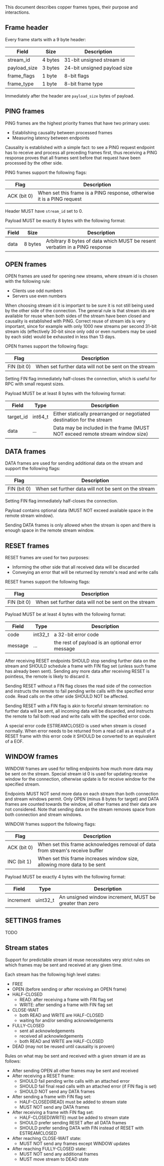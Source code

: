 This document describes copper frames types, their purpose and interactions.

## Frame header

Every frame starts with a 9 byte header:

| Field | Size | Description |
| ----- | ---- | ----------- |
| stream_id | <nobr>4 bytes</nobr> | 31-bit unsigned stream id |
| payload_size | <nobr>3 bytes</nobr> | 24-bit unsigned payload size |
| frame_flags | <nobr>1 byte</nobr> | 8-bit flags |
| frame_type | <nobr>1 byte</nobr> | 8-bit frame type |

Immediately after the header are `payload_size` bytes of payload.

## PING frames

PING frames are the highest priority frames that have two primary uses:

* Establishing causality between processed frames
* Measuring latency between endpoints

Causality is established with a simple fact: to see a PING request endpoint has to receive and process all preceding frames first, thus receiving a PING response proves that all frames sent before that request have been processed by the other side.

PING frames support the following flags:

| Flag | Description |
| ---- | ----------- |
| <nobr>ACK (bit 0)</nobr> | When set this frame is a PING response, otherwise it is a PING request |

Header MUST have `stream_id` set to 0.

Payload MUST be exactly 8 bytes with the following format:

| Field | Size | Description |
| ----- | ---- | ----------- |
| data | <nobr>8 bytes</nobr> | Arbitrary 8 bytes of data which MUST be resent verbatim in a PING response |

## OPEN frames

OPEN frames are used for opening new streams, where stream id is chosen with the following rule:

* Clients use odd numbers
* Servers use even numbers

When choosing stream id it is important to be sure it is not still being used by the other side of the connection. The general rule is that stream ids are available for reuse when both sides of the stream have been closed and causality is established with PING. Correct reuse of stream ids is very important, since for example with only 1000 new streams per second 31-bit stream ids (effectively 30-bit since only odd or even numbers may be used by each side) would be exhausted in less than 13 days.

OPEN frames support the following flags:

| Flag | Description |
| ---- | ----------- |
| <nobr>FIN (bit 0)</nobr> | When set further data will not be sent on the stream |

Setting FIN flag immediately half-closes the connection, which is useful for RPC with small request sizes.

Payload MUST be at least 8 bytes with the following format:

| Field | Type | Description |
| ----- | ---- | ----------- |
| target_id | int64_t | Either statically prearranged or negotiated destination for the stream |
| data | ... | Data may be included in the frame (MUST NOT exceed remote stream window size) |

## DATA frames

DATA frames are used for sending additional data on the stream and support the following flags:

| Flag | Description |
| ---- | ----------- |
| <nobr>FIN (bit 0)</nobr> | When set further data will not be sent on the stream |

Setting FIN flag immediately half-closes the connection.

Payload contains optional data (MUST NOT exceed available space in the remote stream window).

Sending DATA frames is only allowed when the stream is open and there is enough space in the remote stream window.

## RESET frames

RESET frames are used for two purposes:

* Informing the other side that all received data will be discarded
* Conveying an error that will be returned by remote's read and write calls

RESET frames support the following flags:

| Flag | Description |
| ---- | ----------- |
| <nobr>FIN (bit 0)</nobr> | When set further data will not be sent on the stream |

Payload MUST be at least 4 bytes with the following format:

| Field | Type | Description |
| ----- | ---- | ----------- |
| code | int32_t | a 32-bit error code |
| message | ... | the rest of payload is an optional error message |

After receiving RESET endpoints SHOULD stop sending further data on the stream and SHOULD schedule a frame with FIN flag set (unless such frame has already been sent). Sending any more data after receiving RESET is pointless, the remote is likely to discard it.

Sending RESET without a FIN flag closes the read side of the connection and instructs the remote to fail pending write calls with the specified error code. Read calls on the other side SHOULD NOT be affected.

Sending RESET with a FIN flag is akin to forceful stream termination: no further data will be sent, all incoming data will be discarded, and instructs the remote to fail both read and write calls with the specified error code.

A special error code ESTREAMCLOSED is used when stream is closed normally. When error needs to be returned from a read call as a result of a RESET frame with this error code it SHOULD be converted to an equivalent of a EOF.

## WINDOW frames

WINDOW frames are used for telling endpoints how much more data may be sent on the stream. Special stream id 0 is used for updating receive window for the connection, otherwise update is for receive window for the specified stream.

Endpoints MUST NOT send more data on each stream than both connection and stream windows permit. Only OPEN (minus 8 bytes for target) and DATA frames are counted towards the window, all other frames and their data are not considered. Note that sending data on the stream removes space from both connection and stream windows.

WINDOW frames support the following flags:

| Flag | Description |
| ---- | ----------- |
| <nobr>ACK (bit 0)</nobr> | When set this frame acknowledges removal of data from stream's receive buffer |
| <nobr>INC (bit 1)</nobr> | When set this frame increases window size, allowing more data to be sent |

Payload MUST be exactly 4 bytes with the following format:

| Field | Type | Description |
| ----- | ---- | ----------- |
| increment | uint32_t | An unsigned window increment, MUST be greater than zero |

## SETTINGS frames

TODO

## Stream states

Support for predictable stream id reuse necessitates very strict rules on which frames may be sent and received at any given time.

Each stream has the following high level states:

* FREE
* OPEN (before sending or after receiving an OPEN frame)
* HALF-CLOSED
  * READ: after receiving a frame with FIN flag set
  * WRITE: after sending a frame with FIN flag set
* CLOSE-WAIT
  * both READ and WRITE are HALF-CLOSED
  * waiting for and/or sending acknowledgements
* FULLY-CLOSED
  * sent all acknowledgements
  * received all acknowledgements
  * both READ and WRITE are HALF-CLOSED
* DEAD (may not be reused until causality is proven)

Rules on what may be sent and received with a given stream id are as follows:

* After sending OPEN all other frames may be sent and received
* After receiving a RESET frame:
  * SHOULD fail pending write calls with an attached error
  * SHOULD fail final read calls with an attached error (if FIN flag is set)
  * SHOULD NOT send any DATA frames
* After sending a frame with FIN flag set:
  * HALF-CLOSED(READ) must be added to stream state
  * MUST NOT send any DATA frames
* After receiving a frame with FIN flag set:
  * HALF-CLOSED(WRITE) must be added to stream state
  * SHOULD prefer sending RESET after all DATA frames
  * SHOULD prefer sending DATA with FIN instead of RESET with ESTREAMCLOSED
* After reaching CLOSE-WAIT state:
  * MUST NOT send any frames except WINDOW updates
* After reaching FULLY-CLOSED state:
  * MUST NOT send any additional frames
  * MUST move stream to DEAD state
